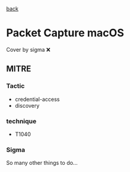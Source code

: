 [back](../index.md)
# Packet Capture macOS
Cover by sigma :x: 

## MITRE
### Tactic
  - credential-access
  - discovery

### technique
  - T1040

### Sigma

 So many other things to do...